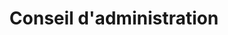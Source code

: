 ---
layout: admin
permalink: /admin_ca/
title: "Conseil d'administration"
prochaine_date: "12 décembre 2022 à 18h30"
---